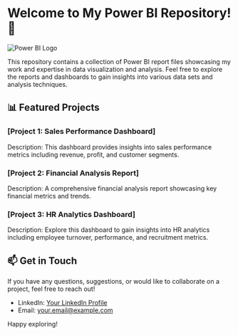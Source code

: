 # Welcome to My Power BI Repository! 👋

![Power BI Logo](/images/powerbi_logo.png)

This repository contains a collection of Power BI report files showcasing my work and expertise in data visualization and analysis. Feel free to explore the reports and dashboards to gain insights into various data sets and analysis techniques.

## 📊 Featured Projects

### [Project 1: Sales Performance Dashboard]
Description: This dashboard provides insights into sales performance metrics including revenue, profit, and customer segments.

### [Project 2: Financial Analysis Report]
Description: A comprehensive financial analysis report showcasing key financial metrics and trends.

### [Project 3: HR Analytics Dashboard]
Description: Explore this dashboard to gain insights into HR analytics including employee turnover, performance, and recruitment metrics.

## 📫 Get in Touch

If you have any questions, suggestions, or would like to collaborate on a project, feel free to reach out!

- LinkedIn: [Your LinkedIn Profile](https://www.linkedin.com/in/yourprofile)
- Email: your.email@example.com

Happy exploring!

